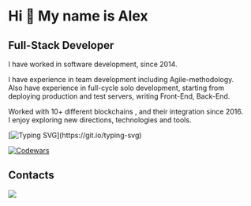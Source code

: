 Hi 👋 My name is Alex
================================

Full-Stack Developer
------------------

I have worked in software development, since 2014.<br>

I have experience in team development including Agile-methodology. <br>
Also have experience in full-cycle solo development, starting from deploying production and test servers, writing Front-End, Back-End.

Worked with 10+ different blockchains , and their integration since 2016.<br>
I enjoy exploring new directions, technologies and tools.


[![Typing SVG](https://readme-typing-svg.herokuapp.com?color=%2336BCF7&lines=I+like+to+solve+interesting+puzzles.;I+get+a+thrill+out+of+it.)](https://git.io/typing-svg)

[![Codewars](https://www.codewars.com/users/siralexpu/badges/large)](https://www.codewars.com/users/siralexpu)

## Contacts

<a href="https://t.me/siralexpu" target="_blank" ><img src="https://img.shields.io/badge/Telegram-2CA5E0?style=for-the-badge&logo=telegram&logoColor=white"></a>
